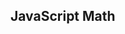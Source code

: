 <!DOCTYPE html>
<html>
<body>

<h2>JavaScript Math</h2>

<p id="demo"></p>

<script>
document.getElementById("demo").innerHTML =
Math.floor(Math.random() * 10)+1;
</script>

</body>
</html>
